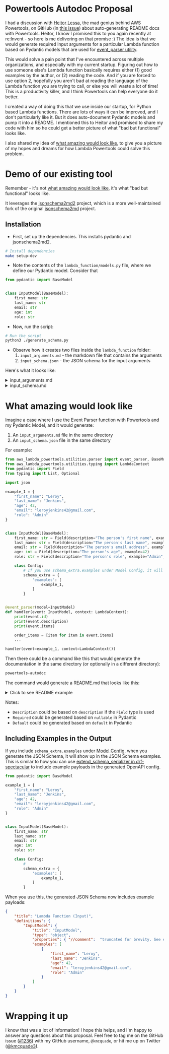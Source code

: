 # Powertools Autodoc Proposal

I had a discussion with [Heitor Lessa](https://twitter.com/heitor_lessa), the mad genius behind AWS Powertools, on GitHub (in [this issue](https://github.com/awslabs/aws-lambda-powertools-python/issues/1236#issuecomment-1156886330)) about auto-generating README docs with Powertools. Heitor, I know I promised this to you again recently at re:Invent - so here is me delivering on that promise :) The idea is that we would generate required Input arguments for a particular Lambda function based on Pydantic models that are used for [event_parser utility](https://awslabs.github.io/aws-lambda-powertools-python/2.3.0/utilities/parser/#parsing-events).

This would solve a pain point that I've encountered across multiple organizations, and especially with my current startup. Figuring out how to use someone else's Lambda function basically requires either (1) good examples by the author, or (2) reading the code. And if you are forced to use option 2, hopefully you aren't bad at reading the language of the Lambda function you are trying to call, or else you will waste a lot of time! This is a productivity killer, and I think Powertools can help everyone do it better.

I created a way of doing this that we use inside our startup, for Python based Lambda functions. There are lots of ways it can be improved, and I don't particularly like it. But it does auto-document Pydantic models and pump it into a README. I mentioned this to Heitor and promised to share my code with him so he could get a better picture of what "bad but functional" looks like.

I also shared my idea of [what amazing would look like](#what-amazing-would-look-like), to give you a picture of my hopes and dreams for how Lambda Powertools could solve this problem.

# Demo of our existing tool

Remember - it's not [what amazing would look like](#what-amazing-would-look-like), it's what "bad but functional" looks like.

It leverages the [jsonschema2md2](https://github.com/sbrunner/jsonschema2md2) project, which is a more well-maintained fork of the original [jsonschema2md](https://github.com/RalfG/jsonschema2md) project.

## Installation

* First, set up the dependencies. This installs pydantic and jsonschema2md2.

```bash
# Install dependencies
make setup-dev
````

* Note the contents of the `lambda_function/models.py` file, where we define our Pydantic model. Consider that 

```python
from pydantic import BaseModel


class InputModel(BaseModel):
    first_name: str
    last_name: str
    email: str 
    age: int
    role: str
```

* Now, run the script:

```bash
# Run the script
python3 ./generate_schema.py
```

* Observe how it creates two files inside the `lambda_function` folder:
  1. `input_arguments.md` - the markdown file that contains the arguments
  2. `input_schema.json` - the JSON schema for the input arguments

Here's what it looks like:

<details><summary>input_arguments.md</summary>

# Lambda Function (Input)

## Definitions

- <a id="definitions/InputModel"></a>**`InputModel`** *(object)*
  - **`first_name`** *(string)*
  - **`last_name`** *(string)*
  - **`email`** *(string)*
  - **`age`** *(integer)*
  - **`role`** *(string)*

  Examples:
  ```json
  {
      "first_name": "Leroy",
      "last_name": "Jenkins",
      "age": 42,
      "email": "leroyjenkins42@gmail.com",
      "role": "Admin"
  }
  ```

</details>

<details><summary>input_schema.md</summary>

```json
{
    "title": "Lambda Function (Input)",
    "definitions": {
        "InputModel": {
            "title": "InputModel",
            "type": "object",
            "properties": {
                "first_name": {
                    "title": "First Name",
                    "type": "string"
                },
                "last_name": {
                    "title": "Last Name",
                    "type": "string"
                },
                "email": {
                    "title": "Email",
                    "type": "string"
                },
                "age": {
                    "title": "Age",
                    "type": "integer"
                },
                "role": {
                    "title": "Role",
                    "type": "string"
                }
            },
            "required": [
                "first_name",
                "last_name",
                "email",
                "age",
                "role"
            ]
        }
    }
}
```

</details>

# What amazing would look like

Imagine a case where I use the Event Parser function with Powertools and my Pydantic Model, and it would generate:
1. An `input_arguments.md` file in the same directory
2. An `input_schema.json` file in the same directory

For example:

```python
from aws_lambda_powertools.utilities.parser import event_parser, BaseModel
from aws_lambda_powertools.utilities.typing import LambdaContext
from pydantic import Field
from typing import List, Optional

import json

example_1 = {
    "first_name": "Leroy",
    "last_name": "Jenkins",
    "age": 42,
    "email": "leroyjenkins42@gmail.com",
    "role": "Admin"
}


class InputModel(BaseModel):
    first_name: str = Field(description="The person's first name", example="Leroy")
    last_name: str = Field(description="The person's last name", example="Jenkins")
    email: str = Field(description="The person's email address", example="leroyjenkins42@gmail.com")
    age: int = Field(description="The person's age", example=42)
    role: str = Field(description="The person's role", example="Admin", default="Admin", nullable=False)

    class Config:
        # If you use schema_extra.examples under Model Config, it will show up in the JSON Schema which gets passed down to the Markdown file
        schema_extra = {
            'examples': [
                example_1,
            ]
        }


@event_parser(model=InputModel)
def handler(event: InputModel, context: LambdaContext):
    print(event.id)
    print(event.description)
    print(event.items)

    order_items = [item for item in event.items]
    ...

handler(event=example_1, context=LambdaContext())
```

Then there could be a command like this that would generate the documentation in the same directory (or optionally in a different directory):

```bash
powertools-autodoc
```

The command would generate a README.md that looks like this:

<details><summary>Click to see README example</summary>

# Lambda Function Arguments

| Key          | Type   | Description                | Default | Required | Example                    |
|--------------|--------|----------------------------|---------|----------|----------------------------|
| `first_name` | string | The person's first name    |         | **True** | `Leroy`                    |
| `last_name`  | string | The person's last name     |         | **True** | `Jenkins`                  |
| `email`      | string | The person's email address |         | **True** | `leroyjenkins42@gmail.com` |
| `age`        | int    | The person's age           |         | False    | `42`                       |
| `role`       | string | The person's role          | `Admin` | **True** | `Admin`                    |


</details>

Notes:
* `Description` could be based on `description` if the `Field` type is used
* `Required` could be generated based on `nullable` in Pydantic
* `Default` could be generated based on `default` in Pydantic


## Including Examples in the Output

If you include `schema_extra.examples` under [Model Config](https://docs.pydantic.dev/usage/model_config/), when you generate the JSON Schema, it will show up in the JSON Schema examples. This is similar to how you can use [extend_schema_serializer in drf-spectacular](https://drf-spectacular.readthedocs.io/en/latest/customization.html#step-4-extend-schema-serializer) to include example payloads in the generated OpenAPI config. 

```python
from pydantic import BaseModel

example_1 = {
    "first_name": "Leroy",
    "last_name": "Jenkins",
    "age": 42,
    "email": "leroyjenkins42@gmail.com",
    "role": "Admin"
}


class InputModel(BaseModel):
    first_name: str
    last_name: str
    email: str
    age: int
    role: str

    class Config:
        # 
        schema_extra = {
            'examples': [
                example_1,
            ]
        }
```

When you use this, the generated JSON Schema now includes example payloads:

```json
{
    "title": "Lambda Function (Input)",
    "definitions": {
        "InputModel": {
            "title": "InputModel",
            "type": "object",
            "properties": { "//comment":  "truncated for brevity. See examples on the next line."},
            "examples": [
                {
                    "first_name": "Leroy",
                    "last_name": "Jenkins",
                    "age": 42,
                    "email": "leroyjenkins42@gmail.com",
                    "role": "Admin"
                }
            ]
        }
    }
}
```

# Wrapping it up

I know that was a lot of information! I hope this helps, and I'm happy to answer any questions about this proposal. Feel free to tag me on the GitHub issue ([#1236](https://github.com/awslabs/aws-lambda-powertools-python/issues/1236#issuecomment-1156886330)) with my GitHub username, `@kmcquade`, or hit me up on Twitter ([@kmcquade3](https://twitter.com/kmcquade3)). 


